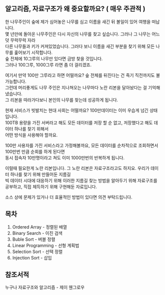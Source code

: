 ## 알고리즘, 자료구조가 왜 중요할까요? ( 매우 주관적 )

한 나무주인이 숲에 제가 심어놓은 나무를 심고 이름을 새긴 뒤 볼일이 있어 여행을 떠납니다.  
몇 년만에 돌아온 나무주인은 다시 자신의 나무를 찾고 싶습니다. 그러나 그 나무는 어느덧 무럭무럭 자라  
다른 나무들과 키가 커져있었습니다. 그러다 보니 이름을 새긴 부분을 찾기 위해 모든 나무를 훑어보기 시작합니다.  
숲 전체에 10그루의 나무만 있다면 금방 찾을 것입니다.  
그러나 100그루, 1000그루 라면 좀 더 걸리겠죠. 

여기서 만약 100만 그루라고 하면 어떨까요? 숲 전체를 뒤진다는 건 죽기 직전까지도 불가능합니다.  
그런데 머리좋게도 나무 주인은 지나쳐오는 나무마다 노란 리본을 달아놨다는 걸 기억해냈습니다.  
그 리본을 따라가다보니 본인의 나무를 찾는데 성공하게 됩니다.  

현재 서비스가 빗발치는 현대 사회는 어떨까요? 100만데이터는 이미 우습게 넘긴 상태입니다.  
100TB 용량을 가진 서버라고 해도 모든 데이터를 저장 할 순 없고, 저장했다고 해도 데이터 하나를 찾기 위해서  
어떤 방식을 사용해야 할까요.   

100만 사용자를 가진 서비스라고 가정해볼까요, 모든 데이터를 순차적으로 조회하면서 100만번 만큼 순회를 하게 된다면  
동시 접속자 10만명이라고 쳐도 이미 1000만번의 반복하게 됩니다.  

이럴때 필요한게 노란 리본입니다. 그 노란 리본은 자료구조라고도 하지요. 우리가 데이터 하나를 찾기 위해 만들어둔 지름길  
빅 데이터 시대에 대응하기 위해 이러한 지름길 찾는 방법을 알아두기 위해 자료구조를 공부하고, 직접 체득하기 위해 구현해둔 자료입니다.

소스 상에 문제가 있거나 더 효율적인 방법이 있다면 의견 부탁드립니다.


## 목차
1. Ordered Array - 정렬된 배열
2. Binary Search - 이진 검색
3. Buble Sort - 버블 정렬
4. Linear Programming - 선형 계획법
5. Selection Sort - 선택 정렬
6. Injection Sort - 삽입 

## 참조서적
누구나 자료구조와 알고리즘 - 제이 웬그로우
